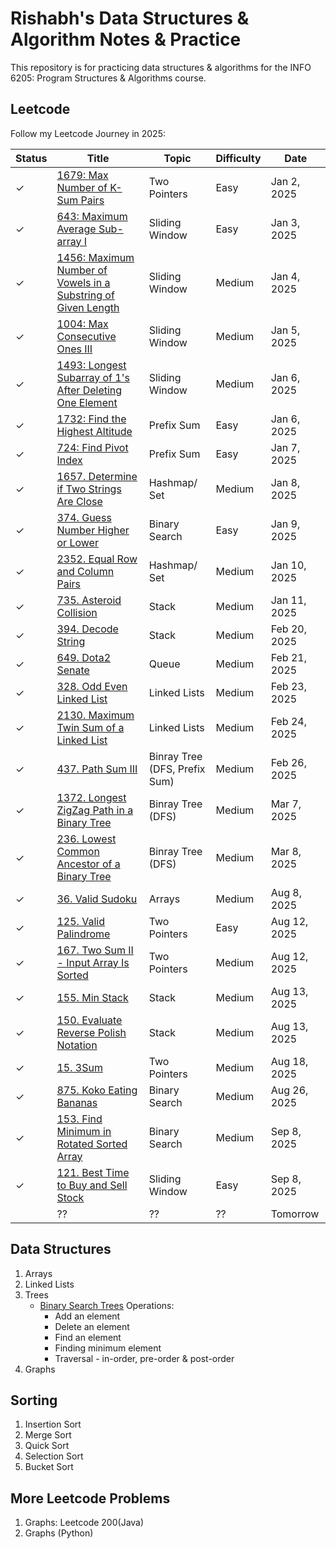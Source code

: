 # Rishabh's Data Structures & Algorithm Notes & Practice

This repository is for practicing data structures & algorithms for the INFO 6205: Program Structures & Algorithms course.

## Leetcode
Follow my Leetcode Journey in 2025:


| Status  | Title                                                          | Topic          | Difficulty | Date        |
|---------|----------------------------------------------------------------|----------------|------------|-------------|
| &check; | [1679: Max Number of K-Sum Pairs](./leetcode/1679_MaxNumberOfKSumPairs.py) | Two Pointers   | Easy | Jan 2, 2025 |
| &check; | [643: Maximum Average Sub-array I](./leetcode/643_MaximumAverageSubarrayI.py) | Sliding Window | Easy | Jan 3, 2025 |
| &check; | [1456: Maximum Number of Vowels in a Substring of Given Length](./leetcode/1456_MaximumNumberofVowelsinaSubstringofGivenLength.py)  | Sliding Window | Medium     | Jan 4, 2025 |
| &check; | [1004: Max Consecutive Ones III](./leetcode/1004_MaxConsecutiveOnesIII.py)  | Sliding Window | Medium     | Jan 5, 2025 |
| &check; | [1493: Longest Subarray of 1's After Deleting One Element](./leetcode/1493_LongestSubarrayof1sAfterDeletingOneElement.py) | Sliding Window | Medium     | Jan 6, 2025 |
| &check; |  [1732: Find the Highest Altitude](./leetcode/1732_FindtheHighestAltitude.py) | Prefix Sum | Easy     | Jan 6, 2025 |
| &check; |  [724: Find Pivot Index](./leetcode/724_FindPivotIndex.py) | Prefix Sum | Easy     | Jan 7, 2025 |
| &check; | [1657. Determine if Two Strings Are Close](./leetcode/1657_DetermineifTwoStringsAreClose.py) | Hashmap/ Set | Medium | Jan 8, 2025 |
| &check; | [374. Guess Number Higher or Lower](./leetcode/374_GuessNumberHigherorLower.py) | Binary Search | Easy | Jan 9, 2025 |
| &check; | [2352. Equal Row and Column Pairs](./leetcode/2352EqualRowandColumnPairs.py) | Hashmap/ Set | Medium     | Jan 10, 2025 |
| &check; | [735. Asteroid Collision](./leetcode/735_AsteroidCollision.py) | Stack | Medium | Jan 11, 2025 |
| &check; | [394. Decode String](./leetcode/394_Decode%20String.py) | Stack | Medium     | Feb 20, 2025 |
| &check; | [649. Dota2 Senate](./leetcode/649_Dota2Senate.py) | Queue | Medium     | Feb 21, 2025 |
| &check; | [328. Odd Even Linked List](./leetcode/328_OddEvenLinkedList.py) | Linked Lists | Medium | Feb 23, 2025 |
| &check; | [2130. Maximum Twin Sum of a Linked List](./leetcode/2130_MaximumTwinSumofaLinkedList.py) | Linked Lists | Medium | Feb 24, 2025 |
| &check; | [437. Path Sum III](./leetcode/437_Path_Sum_III.py) | Binray Tree (DFS, Prefix Sum) | Medium | Feb 26, 2025 |
| &check; | [1372. Longest ZigZag Path in a Binary Tree](./leetcode/1372_LongestZigZagPathinaBinaryTree.py) |  Binray Tree (DFS) | Medium | Mar 7, 2025 |
| &check; | [236. Lowest Common Ancestor of a Binary Tree](./leetcode/236_LowestCommonAncestorofaBinaryTree.py) | Binray Tree (DFS) | Medium | Mar 8, 2025 |
| &check; | [36. Valid Sudoku](./leetcode/36_ValidSudoku.py) | Arrays | Medium | Aug 8, 2025 |
| &check; | [125. Valid Palindrome](./leetcode/125_ValidPalindrome.py) | Two Pointers | Easy | Aug 12, 2025 |
| &check; |  [167. Two Sum II - Input Array Is Sorted](./leetcode/167_TwoSumII-InputArrayIsSorted.py) | Two Pointers | Medium | Aug 12, 2025 |
| &check; | [155. Min Stack](./leetcode/155_MinStack.py) | Stack | Medium | Aug 13, 2025 |
| &check; |  [150. Evaluate Reverse Polish Notation](./leetcode/150_EvaluateReversePolishNotation.py) | Stack | Medium | Aug 13, 2025 |
| &check; | [15. 3Sum](./leetcode/15_3Sum.py) | Two Pointers | Medium | Aug 18, 2025 |
| &check; |  [875. Koko Eating Bananas](./leetcode/875_KokoEatingBananas.py) | Binary Search | Medium | Aug 26, 2025 |
| &check; |  [153. Find Minimum in Rotated Sorted Array](./leetcode/153_FindMinimuminRotatedSortedArray.py) | Binary Search | Medium | Sep 8, 2025 |
| &check; | [121. Best Time to Buy and Sell Stock](./leetcode/121_BestTimetoBuyandSellStock.py) | Sliding Window | Easy | Sep 8, 2025 |
|  |  ?? | ?? | ?? | Tomorrow |

## Data Structures
1. Arrays
2. Linked Lists
3. Trees
   - [Binary Search Trees](./topics/Topic5BST.py) Operations:
     - Add an element
     - Delete an element
     - Find an element
     - Finding minimum element
     - Traversal - in-order, pre-order & post-order
4. Graphs

## Sorting
1. Insertion Sort
2. Merge Sort
3. Quick Sort
4. Selection Sort
5. Bucket Sort

## More Leetcode Problems
1. Graphs: Leetcode 200(Java)
2. Graphs (Python)